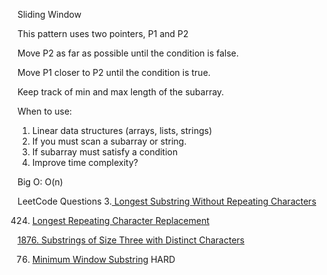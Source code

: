 Sliding Window 

This pattern uses two pointers, P1 and P2

Move P2 as far as possible until the condition is false.

Move P1 closer to P2 until the condition is true.

Keep track of min and max length of the subarray.

When to use:
1.  Linear data structures (arrays, lists, strings)
2. If you must scan a subarray or string.
3. If subarray must satisfy a condition
4. Improve time complexity?

Big O:  O(n)

LeetCode Questions
3.[ Longest Substring Without Repeating Characters](https://leetcode.com/problems/longest-substring-without-repeating-characters/description/)

424. [Longest Repeating Character Replacement](https://leetcode.com/problems/longest-repeating-character-replacement/description/)

[1876. Substrings of Size Three with Distinct Characters](https://leetcode.com/problems/substrings-of-size-three-with-distinct-characters/description/)

76. [Minimum Window Substring](https://leetcode.com/problems/minimum-window-substring/description/) HARD